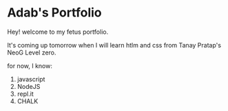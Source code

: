 # Adab's Portfolio

Hey! welcome to my fetus portfolio. 

It's coming up tomorrow when I will learn htlm and css from Tanay Pratap's NeoG Level zero.

for now, I know:

1. javascript
2. NodeJS
3. repl.it
4. CHALK
